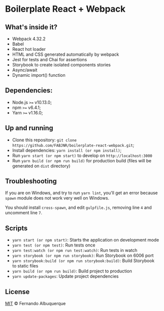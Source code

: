 # Boilerplate React + Webpack

## What's inside it?

* Webpack 4.32.2
* Babel
* React hot loader
* HTML and CSS generated automatically by webpack
* Jest for tests and Chai for assertions
* Storybook to create isolated components stories
* Async/await
* Dynamic import() function

## Dependencies:

- Node.js `>=` v10.13.0;
- npm `>=` v6.4.1;
- Yarn `>=` v1.16.0;

## Up and running

- Clone this repository: `git clone https://github.com/FABJNR/boilerplate-react-webpack.git`;
- Install dependencies: `yarn install (or npm install)`;
- Run `yarn start (or npm start)` to develop on `http://localhost:3000`
- Run `yarn build (or npm run build)` for production build (files will be generated on `dist` directory)

## Troubleshooting

If you are on Windows, and try to run `yarn lint`, you'll get an error
because `spawn` module does not work very well on Windows.

You should install `cross-spawn`, and edit `gulpfile.js`, removing line `4` and
uncomment line `7`.

## Scripts

- `yarn start (or npm start)`: Starts the application on development mode
- `yarn test (or npm test)`: Run tests once
- `yarn test:watch (or npm run test:watch)`: Run tests in watch 
- `yarn storybook (or npm run storybook)`: Run Storybook on 6006 port
- `yarn storybook:build (or npm run storybook:build)`: Build Storybook to static files
- `yarn build (or npm run build)`: Build project to production
- `yarn update-packages`: Update project dependencies

## License

[MIT](https://github.com/FABJNR/boilerplate-react-webpack/blob/master/LICENSE) &copy; Fernando Albuquerque
